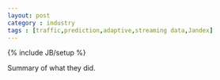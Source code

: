 ```yaml
---
layout: post
category : industry
tags : [traffic,prediction,adaptive,streaming data,Jandex]
---
```

{% include JB/setup %}

Summary of what they did.
